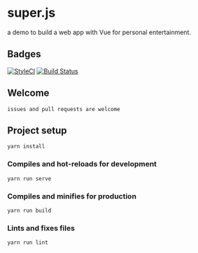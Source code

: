 # super.js

a demo to build a web app with Vue for personal entertainment.

## Badges

[![StyleCI](https://github.styleci.io/repos/149175712/shield?branch=master)](https://github.styleci.io/repos/149175712) 
[![Build Status](https://travis-ci.org/SuperPHP/superjs.svg?branch=master)](https://travis-ci.org/SuperPHP/superjs)

## Welcome
```
issues and pull requests are welcome
```

## Project setup
```
yarn install
```

### Compiles and hot-reloads for development
```
yarn run serve
```

### Compiles and minifies for production
```
yarn run build
```

### Lints and fixes files
```
yarn run lint
```